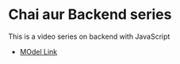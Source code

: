 # Chai aur Backend series

This is a video series on backend with JavaScript

- [MOdel Link](https://app.eraser.io/workspace/iDVSf5vh0CuqZrYru53i)
